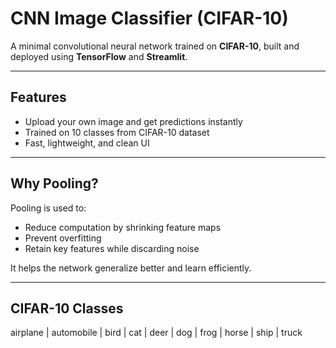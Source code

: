 # CNN Image Classifier (CIFAR-10)

A minimal convolutional neural network trained on **CIFAR-10**, built and deployed using **TensorFlow** and **Streamlit**.

---

## Features
- Upload your own image and get predictions instantly
- Trained on 10 classes from CIFAR-10 dataset
- Fast, lightweight, and clean UI

---

## Why Pooling?

Pooling is used to:
- Reduce computation by shrinking feature maps
- Prevent overfitting
- Retain key features while discarding noise

It helps the network generalize better and learn efficiently.

---

## CIFAR-10 Classes 
airplane | automobile | bird | cat | deer | dog | frog | horse | ship | truck 

